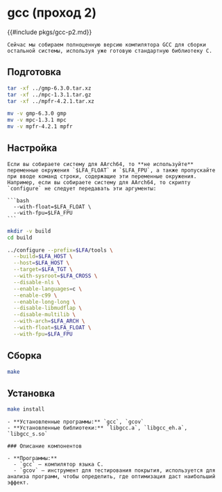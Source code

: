 # gcc (проход 2)

{{#include pkgs/gcc-p2.md}}

```admonish warning title="Внимание"
Сейчас мы собираем полноценную версию компилятора GCC для сборки остальной системы, используя уже готовую стандартную библиотеку С.
```

## Подготовка

```bash
tar -xf ../gmp-6.3.0.tar.xz
tar -xf ../mpc-1.3.1.tar.gz
tar -xf ../mpfr-4.2.1.tar.xz

mv -v gmp-6.3.0 gmp
mv -v mpc-1.3.1 mpc
mv -v mpfr-4.2.1 mpfr
```

## Настройка

~~~admonish warning title="Внимание"
Если вы собираете систему для AArch64, то **не используйте** переменные окружения `$LFA_FLOAT` и `$LFA_FPU`, а также пропускайте при вводе команд строки, содержащие эти переменные окружения. Например, если вы собираете систему для AArch64, то скрипту `configure` не следует передавать эти аргументы:

```bash
  --with-float=$LFA_FLOAT \
  --with-fpu=$LFA_FPU
```
~~~

```bash
mkdir -v build
cd build

../configure --prefix=$LFA/tools \
  --build=$LFA_HOST \
  --host=$LFA_HOST \
  --target=$LFA_TGT \
  --with-sysroot=$LFA_CROSS \
  --disable-nls \
  --enable-languages=c \
  --enable-c99 \
  --enable-long-long \
  --disable-libmudflap \
  --disable-multilib \
  --with-arch=$LFA_ARCH \
  --with-float=$LFA_FLOAT \
  --with-fpu=$LFA_FPU
```

## Сборка

```bash
make
```

## Установка

```bash
make install
```

~~~admonish note title="Содержимое пакета" collapsible=true
- **Установленные программы:** `gcc`, `gcov`
- **Установленные библиотеки:** `libgcc.a`, `libgcc_eh.a`, `libgcc_s.so`

### Описание компонентов

- **Программы:**
  - `gcc` — компилятор языка C.
  - `gcov` — инструмент для тестирования покрытия, используется для анализа программ, чтобы определить, где оптимизация даст наибольший эффект.
~~~
